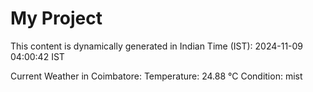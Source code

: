 # My Project

This content is dynamically generated in Indian Time (IST): 2024-11-09 04:00:42 IST


Current Weather in Coimbatore:
Temperature: 24.88 °C
Condition: mist

